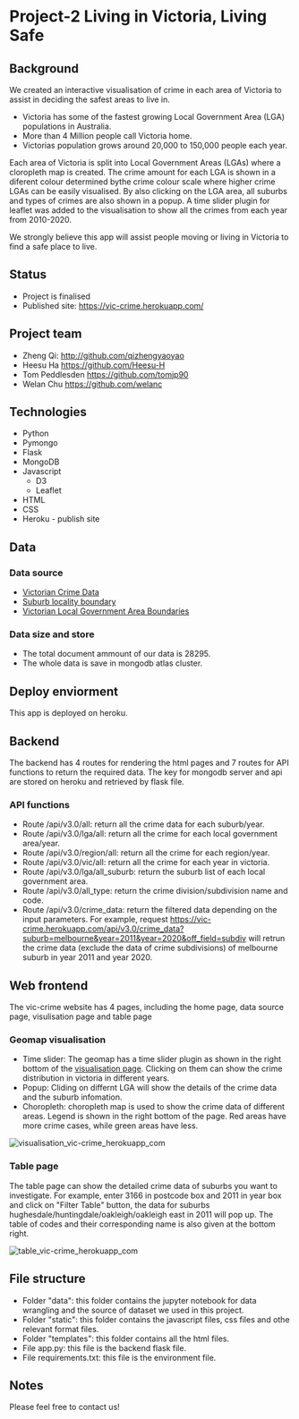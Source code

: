 # Project-2 Living in Victoria, Living Safe

## Background
We created an interactive visualisation of crime in each area of Victoria to assist in deciding the safest areas to live in. 
* Victoria has some of the fastest growing Local Government Area (LGA) populations in Australia.
* More than 4 Million people call Victoria home.
* Victorias population grows around 20,000 to 150,000 people each year.

Each area of Victoria is split into Local Government Areas (LGAs) where a cloropleth map is created. The crime amount for each LGA is shown in a diferent colour determined bythe crime colour scale where higher crime LGAs can be easily visualised. By also clicking on the LGA area, all suburbs and types of crimes are also shown in a popup. A time slider plugin for leaflet was added to the visualisation to show all the crimes from each year from 2010-2020.

We strongly believe this app will assist people moving or living in Victoria to find a safe place to live.

## Status
* Project is finalised
* Published site: https://vic-crime.herokuapp.com/

## Project team
* Zheng Qi: http://github.com/qizhengyaoyao 
* Heesu Ha https://github.com/Heesu-H
* Tom Peddlesden https://github.com/tomjp90
* Welan Chu https://github.com/welanc

## Technologies

* Python
* Pymongo
* Flask
* MongoDB
* Javascript
  * D3
  * Leaflet
* HTML
* CSS
* Heroku - publish site

## Data

### Data source
* [Victorian Crime Data](https://discover.data.vic.gov.au/dataset/crime-by-location-data-table)
* [Suburb locality boundary](https://data.gov.au/dataset/ds-dga-af33dd8c-0534-4e18-9245-fc64440f742e/details)
* [Victorian Local Government Area Boundaries](https://data.gov.au/dataset/ds-dga-bdf92691-c6fe-42b9-a0e2-a4cd716fa811/details)

### Data size and store
* The total document ammount of our data is 28295.
* The whole data is save in mongodb atlas cluster.

## Deploy enviorment

This app is deployed on heroku.

## Backend

The backend has 4 routes for rendering the html pages and 7 routes for API functions to return the required data.
The key for mongodb server and api are stored on heroku and retrieved by flask file.

### API functions
* Route /api/v3.0/all: return all the crime data for each suburb/year.
* Route /api/v3.0/lga/all: return all  the crime for each local government area/year.
* Route /api/v3.0/region/all: return all  the crime for each region/year.
* Route /api/v3.0/vic/all: return all  the crime for each year in victoria.
* Route /api/v3.0/lga/all_suburb: return the suburb list of each local government area.
* Route /api/v3.0/all_type: return the crime division/subdivision name and code.
* Route /api/v3.0/crime_data: return the filtered data depending on the input parameters. For example, request https://vic-crime.herokuapp.com/api/v3.0/crime_data?suburb=melbourne&year=2011&year=2020&off_field=subdiv will retrun the crime data (exclude the data of crime subdivisions) of melbourne suburb in year 2011 and year 2020.

## Web frontend

The vic-crime website has 4 pages, including the home page, data source page, visulisation page and table page

### Geomap visualisation
* Time slider: The geomap has a time slider plugin as shown in the right bottom of the [visualisation page](https://vic-crime.herokuapp.com/visualisation). Clicking on them can show the crime distribution in victoria in different years.
* Popup: Cliding on differnt LGA will show the details of the crime data and the suburb infomation.
* Choropleth: choropleth map is used to show the crime data of different areas. Legend is shown in the right bottom of the page. Red areas have more crime cases, while green areas have less.

![visualisation_vic-crime_herokuapp_com](image/visualisation_vic-crime_herokuapp_com.jpeg)

### Table page
The table page can show the detailed crime data of suburbs you want to investigate. For example, enter 3166 in postcode box and 2011 in year box and click on "Filter Table" button, the data for suburbs hughesdale/huntingdale/oakleigh/oakleigh east in 2011 will pop up. The table of codes and their corresponding name is also given at the bottom right.

![table_vic-crime_herokuapp_com](image/table_vic-crime_herokuapp_com.jpeg)

## File structure

* Folder "data": this folder contains the jupyter notebook for data wrangling and the source of dataset we used in this project.
* Folder "static": this folder contains the javascript files, css files and othe relevant format files.
* Folder "templates": this folder contains all the html files.
* File app.py: this file is the backend flask file.
* File requirements.txt: this file is the environment file.

## Notes 

Please feel free to contact us!
